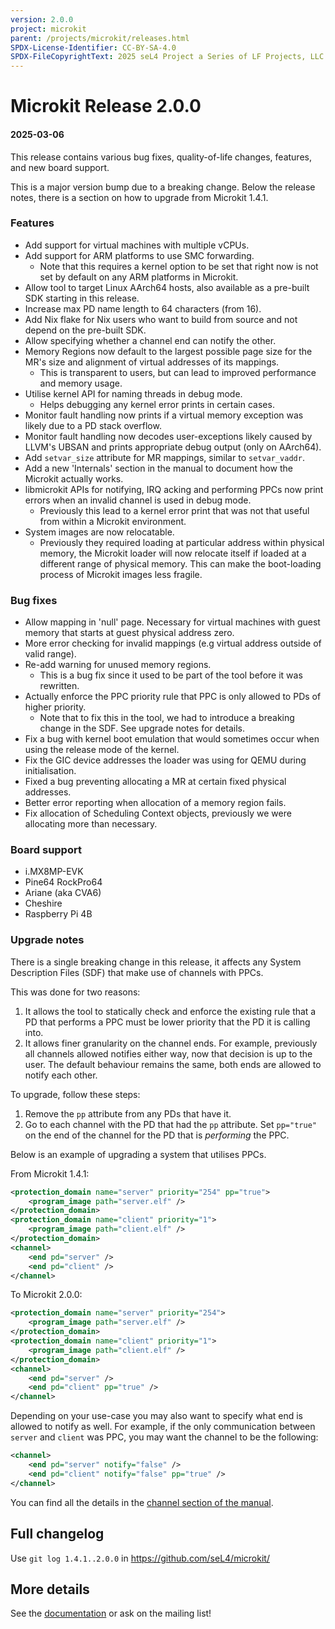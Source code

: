 ```yaml
---
version: 2.0.0
project: microkit
parent: /projects/microkit/releases.html
SPDX-License-Identifier: CC-BY-SA-4.0
SPDX-FileCopyrightText: 2025 seL4 Project a Series of LF Projects, LLC.
---
```


# Microkit Release 2.0.0

#### 2025-03-06

This release contains various bug fixes, quality-of-life changes, features, and
new board support.

This is a major version bump due to a breaking change. Below the release notes,
there is a section on how to upgrade from Microkit 1.4.1.

### Features

* Add support for virtual machines with multiple vCPUs.
* Add support for ARM platforms to use SMC forwarding.
    * Note that this requires a kernel option to be set that right now is not
      set by default on any ARM platforms in Microkit.
* Allow tool to target Linux AArch64 hosts, also available as a pre-built SDK
  starting in this release.
* Increase max PD name length to 64 characters (from 16).
* Add Nix flake for Nix users who want to build from source and not depend on
  the pre-built SDK.
* Allow specifying whether a channel end can notify the other.
* Memory Regions now default to the largest possible page size for the MR's size
  and alignment of virtual addresses of its mappings.
    * This is transparent to users, but can lead to improved performance and
      memory usage.
* Utilise kernel API for naming threads in debug mode.
    * Helps debugging any kernel error prints in certain cases.
* Monitor fault handling now prints if a virtual memory exception was likely due
  to a PD stack overflow.
* Monitor fault handling now decodes user-exceptions likely caused by LLVM's
  UBSAN and prints appropriate debug output (only on AArch64).
* Add `setvar_size` attribute for MR mappings, similar to `setvar_vaddr`.
* Add a new 'Internals' section in the manual to document how the Microkit
  actually works.
* libmicrokit APIs for notifying, IRQ acking and performing PPCs now print
  errors when an invalid channel is used in debug mode.
    * Previously this lead to a kernel error print that was not that useful from
      within a Microkit environment.
* System images are now relocatable.
    * Previously they required loading at particular address within physical
      memory, the Microkit loader will now relocate itself if loaded at a
      different range of physical memory. This can make the boot-loading process
      of Microkit images less fragile.

### Bug fixes

* Allow mapping in 'null' page. Necessary for virtual machines with guest memory
  that starts at guest physical address zero.
* More error checking for invalid mappings (e.g virtual address outside of valid
  range).
* Re-add warning for unused memory regions.
    * This is a bug fix since it used to be part of the tool before it was rewritten.
* Actually enforce the PPC priority rule that PPC is only allowed to PDs of higher
  priority.
    * Note that to fix this in the tool, we had to introduce a breaking change
      in the SDF. See upgrade notes for details.
* Fix a bug with kernel boot emulation that would sometimes occur when using
  the release mode of the kernel.
* Fix the GIC device addresses the loader was using for QEMU during
  initialisation.
* Fixed a bug preventing allocating a MR at certain fixed physical addresses.
* Better error reporting when allocation of a memory region fails.
* Fix allocation of Scheduling Context objects, previously we were allocating
  more than necessary.

### Board support

* i.MX8MP-EVK
* Pine64 RockPro64
* Ariane (aka CVA6)
* Cheshire
* Raspberry Pi 4B

### Upgrade notes

There is a single breaking change in this release, it affects any
System Description Files (SDF) that make use of channels with PPCs.

This was done for two reasons:

1. It allows the tool to statically check and enforce the existing rule that a
   PD that performs a PPC must be lower priority that the PD it is calling into.
2. It allows finer granularity on the channel ends. For example, previously
   all channels allowed notifies either way, now that decision is up to the
   user. The default behaviour remains the same, both ends are allowed to
   notify each other.

To upgrade, follow these steps:

1. Remove the `pp` attribute from any PDs that have it.
2. Go to each channel with the PD that had the `pp` attribute. Set `pp="true"`
   on the end of the channel for the PD that is *performing* the PPC.

Below is an example of upgrading a system that utilises PPCs.

From Microkit 1.4.1:
```xml
<protection_domain name="server" priority="254" pp="true">
    <program_image path="server.elf" />
</protection_domain>
<protection_domain name="client" priority="1">
    <program_image path="client.elf" />
</protection_domain>
<channel>
    <end pd="server" />
    <end pd="client" />
</channel>
```

To Microkit 2.0.0:
```xml
<protection_domain name="server" priority="254">
    <program_image path="server.elf" />
</protection_domain>
<protection_domain name="client" priority="1">
    <program_image path="client.elf" />
</protection_domain>
<channel>
    <end pd="server" />
    <end pd="client" pp="true" />
</channel>
```

Depending on your use-case you may also want to specify what end is allowed
to notify as well. For example, if the only communication between `server`
and `client` was PPC, you may want the channel to be the following:
```xml
<channel>
    <end pd="server" notify="false" />
    <end pd="client" notify="false" pp="true" />
</channel>
```

You can find all the details in the
[channel section of the manual](https://github.com/seL4/microkit/blob/2.0.0/docs/manual.md#channel).

## Full changelog

Use `git log 1.4.1..2.0.0` in <https://github.com/seL4/microkit/>

## More details

See the [documentation](https://github.com/seL4/microkit/blob/main/docs/manual.md)
or ask on the mailing list!
